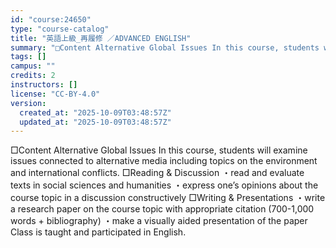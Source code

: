 ```yaml
---
id: "course:24650"
type: "course-catalog"
title: "英語上級_再履修 ／ADVANCED ENGLISH"
summary: "□Content Alternative Global Issues In this course, students will examine issues connected to alternative media including…"
tags: []
campus: ""
credits: 2
instructors: []
license: "CC-BY-4.0"
version:
  created_at: "2025-10-09T03:48:57Z"
  updated_at: "2025-10-09T03:48:57Z"
---
```

□Content Alternative Global Issues In this course, students will examine issues connected to alternative media including topics on the environment and international conflicts. □Reading & Discussion ・read and evaluate texts in social sciences and humanities ・express one’s opinions about the course topic in a discussion constructively □Writing & Presentations ・write a research paper on the course topic with appropriate citation (700-1,000 words + bibliography) ・make a visually aided presentation of the paper Class is taught and participated in English.
